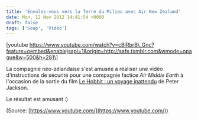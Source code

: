 ```yaml
---
title: 'Envolez-vous vers la Terre du Milieu avec Air New Zealand'
date: Mon, 12 Nov 2012 14:41:54 +0000
draft: false
tags: ['Soup', 'Vidéo']
---
```


\[youtube https://www.youtube.com/watch?v=cBlRbrB\_Gnc?feature=oembed&enablejsapi=1&origin=http://safe.txmblr.com&wmode=opaque&w=500&h=281\]

La compagnie néo-zélandaise s'est amusée à réaliser une vidéo d'instructions de sécurité pour une compagnie factice _Air Middle Earth_ à l'occasion de la sortie du film [Le Hobbit : un voyage inattendu](http://www.allocine.fr/film/fichefilm_gen_cfilm=119089.html) de Peter Jackson.

Le résultat est amusant :)

(Source: [https://www.youtube.com/](https://www.youtube.com/))